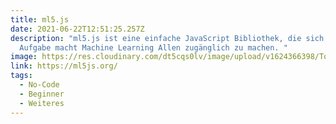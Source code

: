 ```yaml
---
title: ml5.js
date: 2021-06-22T12:51:25.257Z
description: "ml5.js ist eine einfache JavaScript Bibliothek, die sich zur
  Aufgabe macht Machine Learning Allen zugänglich zu machen. "
image: https://res.cloudinary.com/dt5cqs0lv/image/upload/v1624366398/Tools/Screenshot_2021-06-22_at_14-46-07_ml5js_Friendly_Machine_Learning_For_The_Web_dqkl3z.png
link: https://ml5js.org/
tags:
  - No-Code
  - Beginner
  - Weiteres
---
```


